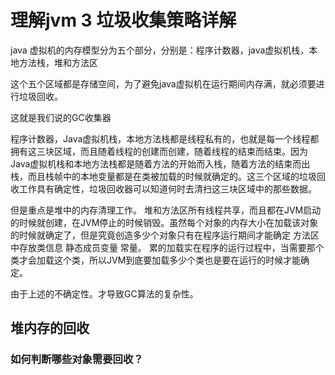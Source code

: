 # 理解jvm 3 垃圾收集策略详解

java 虚拟机的内存模型分为五个部分，分别是：程序计数器，java虚拟机栈，本地方法栈，堆和方法区

这个五个区域都是存储空间，为了避免java虚拟机在运行期间内存满，就必须要进行垃圾回收。

这就是我们说的GC收集器

程序计数器，Java虚拟机栈，本地方法栈都是线程私有的，也就是每一个线程都拥有这三块区域，而且随着线程的创建而创建，随着线程的结束而结束。因为Java虚拟机栈和本地方法栈都是随着方法的开始而入栈，随着方法的结束而出栈，而且栈帧中的本地变量都是在类被加载的时候就确定的。这三个区域的垃圾回收工作具有确定性，垃圾回收器可以知道何时去清扫这三块区域中的那些数据。

但是重点是堆中的内存清理工作。
堆和方法区所有线程共享，而且都在JVM启动的时候就创建，在JVM停止的时候销毁。虽然每个对象的内存大小在加载该对象的时候就确定了，但是究竟创造多少个对象只有在程序运行期间才能确定
方法区中存放类信息 静态成员变量 常量。 累的加载实在程序的运行过程中，当需要那个类才会加载这个类，所以JVM到底要加载多少个类也是要在运行的时候才能确定。

由于上述的不确定性。才导致GC算法的复杂性。

## 堆内存的回收

### 如何判断哪些对象需要回收？



